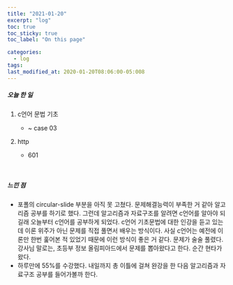 ```yaml
---
title: "2021-01-20"
excerpt: "log"
toc: true
toc_sticky: true
toc_label: "On this page"

categories:
  - log
tags:
last_modified_at: 2020-01-20T08:06:00-05:008
---
```


##### 오늘 한 일

1. c언어 문법 기초

   - ~ case 03

2. http
   - 601

<br />

##### 느낀 점

- 포폴의 circular-slide 부분을 아직 못 고쳤다. 문제해결능력이 부족한 거 같아 알고리즘 공부를 하기로 했다. 그런데 알고리즘과 자료구조를 알려면 c언어를 알아야 되길래 오늘부터 c언어를 공부하게 되었다. c언어 기초문법에 대한 인강을 듣고 있는데 이론 위주가 아닌 문제를 직접 풀면서 배우는 방식이다. 사실 c언어는 예전에 이론만 한번 훑어본 적 있었기 때문에 이런 방식이 좋은 거 같다. 문제가 술술 풀렸다. 강사님 말로는, 초등부 정보 올림피아드에서 문제를 뽑아왔다고 한다. 순간 현타가 왔다.
- 하루만에 55%를 수강했다. 내일까지 총 이틀에 걸쳐 완강을 한 다음 알고리즘과 자료구조 공부를 들어가볼까 한다.
